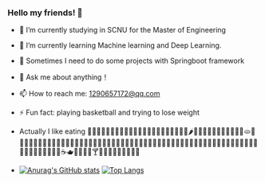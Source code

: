 ### Hello my friends! 👋

- 🔭 I’m currently studying in SCNU for the Master of Engineering
- 🌱 I’m currently learning Machine learning and Deep Learning.
- 🌱 Sometimes I need to do some projects with Springboot framework
- 💬 Ask me about anything！
- 📫 How to reach me: 1290657172@qq.com
- ⚡ Fun fact: playing basketball and trying to lose weight
- Actually I like eating 🍇🍈🍉🍊🍋🍌🍍🥭🍎🍏🍐🍑🍒🍓🥝🍅🥥🥑🍆🥔🥕🌽🌶️🥒🥬🥦🧄🧅🍄🥜🌰🍞🥐🥖🫓🥨🥯🥞🧇🧀🍖🍗🥩🥓🍔🍟🍕🌭🥪🌮🌯🥙🧆🥚🍳🥘🍲🥣🥗🍿🧈🧂🥫🍱🍘🍙🍚🍛🍜🍝🍠🍢🍣🍤🍥🥮🍡🥟🥠🥡🦪🍦🍧🍨🍩🍪🎂🍰🧁🥧🍫🍬🍭🍮🍯🍼🥛☕🫖🍵🍶🍾🍷🍸🍹🍺🍻🥂🥃🥤🧋🧃🧉


- [![Anurag's GitHub stats](https://github-readme-stats.vercel.app/api?username=cgbSmith&&langs_count=180)](https://github.com/anuraghazra/github-readme-stats)
[![Top Langs](https://github-readme-stats.vercel.app/api/top-langs/?username=cgbSmith&&langs_count=180)](https://github.com/anuraghazra/github-readme-stats)

